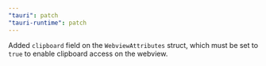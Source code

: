 ```yaml
---
"tauri": patch
"tauri-runtime": patch
---
```


Added `clipboard` field on the `WebviewAttributes` struct, which must be set to `true` to enable clipboard access on the webview.
